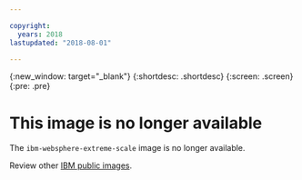 ```yaml
---

copyright:
  years: 2018
lastupdated: "2018-08-01"

---
```


{:new_window: target="_blank"}
{:shortdesc: .shortdesc}
{:screen: .screen}
{:pre: .pre}

# This image is no longer available

The `ibm-websphere-extreme-scale` image is no longer available.

Review other [IBM public images](docs/services/RegistryImages/index.html#ibm_images).
